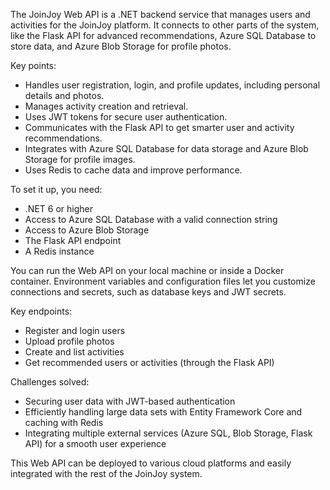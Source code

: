 The JoinJoy Web API is a .NET backend service that manages users and activities for the JoinJoy platform. It connects to other parts of the system, like the Flask API for advanced recommendations, Azure SQL Database to store data, and Azure Blob Storage for profile photos.

Key points:

- Handles user registration, login, and profile updates, including personal details and photos.
- Manages activity creation and retrieval.
- Uses JWT tokens for secure user authentication.
- Communicates with the Flask API to get smarter user and activity recommendations.
- Integrates with Azure SQL Database for data storage and Azure Blob Storage for profile images.
- Uses Redis to cache data and improve performance.

To set it up, you need:
- .NET 6 or higher
- Access to Azure SQL Database with a valid connection string
- Access to Azure Blob Storage
- The Flask API endpoint
- A Redis instance

You can run the Web API on your local machine or inside a Docker container. Environment variables and configuration files let you customize connections and secrets, such as database keys and JWT secrets.

Key endpoints:
- Register and login users
- Upload profile photos
- Create and list activities
- Get recommended users or activities (through the Flask API)

Challenges solved:
- Securing user data with JWT-based authentication
- Efficiently handling large data sets with Entity Framework Core and caching with Redis
- Integrating multiple external services (Azure SQL, Blob Storage, Flask API) for a smooth user experience

This Web API can be deployed to various cloud platforms and easily integrated with the rest of the JoinJoy system.
